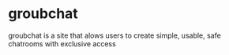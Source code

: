 # groubchat
groubchat is a site that alows users to create simple, usable, safe chatrooms with exclusive access
